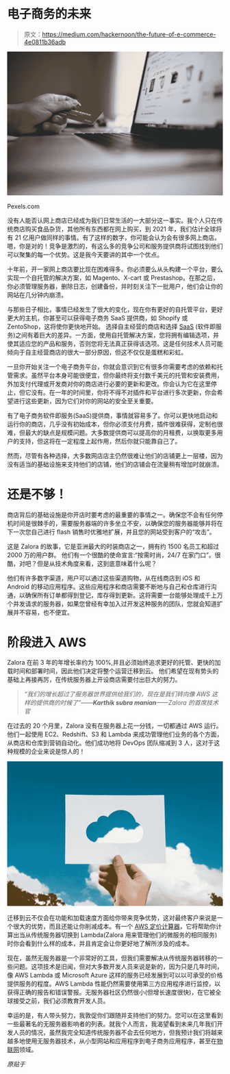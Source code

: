 # 电子商务的未来

> 原文：<https://medium.com/hackernoon/the-future-of-e-commerce-4e0811b36adb>

![](img/a56302cb15f0b8897641b2a9fa2c42df.png)

Pexels.com

没有人能否认网上商店已经成为我们日常生活的一大部分这一事实。我个人只在传统商店购买食品杂货，其他所有东西都在网上购买，到 2021 年，我们估计全球将有 21 亿用户做同样的事情。有了这样的数字，你可能会认为会有很多网上商店。嗯，你是对的！竞争是激烈的，有这么多的竞争公司和服务提供商将试图找到他们可以聚集的每一个优势。这是我今天要讲的其中一个优点。

十年前，开一家网上商店要比现在困难得多。你必须要么从头构建一个平台，要么实现一个自托管的解决方案，如 Magento、X-cart 或 Prestashop。在那之后，你必须管理服务器，删除日志，创建备份，并时刻关注下一批用户，他们会让你的网站在几分钟内崩溃。

与那些日子相比，事情已经发生了很大的变化，现在你有更好的自托管平台，更好更大的主机，你甚至可以获得电子商务 SaaS 提供商，如 Shopify 或 ZentoShop，这将使你更快地开始。
选择自主经营的商店和选择 [SaaS](https://readwrite.com/2013/03/05/software-as-a-service-the-dirty-little-secrets-of-saas/) (软件即服务)之间有着巨大的差异。一方面，使用自托管解决方案，您将拥有编辑选项，并使其适应您的产品和服务，否则您将无法真正获得该选项。这是任何技术人员可能倾向于自主经营商店的很大一部分原因，但这不仅仅是蛋糕和彩虹。

一旦你开始关注一个电子商务平台，你就会意识到它有很多你需要考虑的依赖和托管需求。虽然平台本身可能很便宜，但你最终将支付数千美元的托管和安装费用，外加支付代理或开发商对你的商店进行必要的更新和更改。你会认为它在这里停止，但它没有。在一年的时间里，你将不得不对插件和平台进行多次更新，你会希望进行这些更新，因为它们对你的网站的安全至关重要。

有了电子商务软件即服务(SaaS)提供商，事情就容易多了。你可以更快地启动和运行你的商店，几乎没有初始成本，但你必须支付月费，插件很难获得，定制也很难，但最大的缺点是规模问题。大多数提供商可以提高你的月租费，以换取更多用户的支持，但这将在一定程度上起作用，然后你就只能靠自己了。

然而，尽管有各种选择，大多数网店店主仍然很难让他们的店铺更上一层楼，因为没有适当的基础设施来支持他们的店铺，他们的店铺会在流量稍有增加时就崩溃。

# 还是不够！

商店背后的基础设施是你开店时要考虑的最重要的事情之一。确保您不会有任何停机时间是很棘手的，需要服务器端的许多坐立不安，以确保您的服务器能够并将在下一次您自己进行 flash 销售时优雅地扩展，并且您的网站受到客户的“攻击”。

这是 Zalora 的故事，它是亚洲最大的时装商店之一，拥有约 1500 名员工和超过 2000 万的用户群。
他们有一个很酷的使命宣言:“按需时尚，24/7 在家门口”。很酷，对吧？但是从技术角度来看，这到底意味着什么呢？

他们有许多数字渠道，用户可以通过这些渠道购物，从在线商店到 iOS 和 Android 的移动应用程序。这些应用程序和商店需要不断地与自己和仓库进行沟通，以确保所有订单都得到登记，库存得到更新。这将需要一台能够处理成千上万个并发请求的服务器，如果您曾经有幸加入过开发这种服务的团队，您就会知道扩展并不容易，也不便宜。

# 阶段进入 AWS

Zalora 在前 3 年的年增长率约为 100%,并且必须始终追求更好的托管、更快的加载时间和部署时间，因此他们决定将整个运营迁移到云。
他们希望在现有势头的基础上再接再厉，在传统服务器上开设商店需要付出巨大的努力。

> *“我们的增长超过了服务器世界提供给我们的，现在是我们转向像 AWS 这样的提供商的时候了”——****Karthik subra manian****——Zalora 的首席技术官*

在过去的 20 个月里，Zalora 没有在服务器上花一分钱，一切都通过 AWS 运行。他们一起使用 EC2、Redshift、S3 和 Lambda 来成功管理他们业务的各个方面，从商店和仓库到营销自动化。他们成功地将 DevOps 团队缩减到 3 人，这对于这种规模的企业来说是惊人的！

![](img/c8affe0901aaebf52c3ae71169602d1c.png)

迁移到云不仅会在功能和加载速度方面给你带来竞争优势，这对最终客户来说是一个很大的优势，而且还能让你削减成本。有一个 [AWS 定价计算器](https://dashbird.io/lambda-cost-calculator/)，它将帮助你计算出当从传统服务器切换到 Lambda(Zalora 用来管理他们的微服务的相同服务)时你会看到什么样的成本，并且肯定会让你更好地了解所涉及的成本。

现在，虽然无服务器是一个非常好的工具，但我们需要解决从传统服务器转移的一些问题。这项技术是旧闻，但对大多数开发人员来说是新的，因为只是几年时间，像 AWS Lambda 或 Microsoft Azure 这样的服务已经发展到可以以可承受的价格提供服务的程度。AWS Lambda 性能仍然需要使用第三方应用程序进行监控，以获得正确的报告和错误警报。无服务器社区仍然很小(但增长速度很快)，在它被全球接受之前，我们必须教育开发人员。

幸运的是，有人带头努力，我敦促你们跟随并支持他们的努力。您可以在这里看到一些最著名的无服务器影响者的列表。就我个人而言，我渴望看到未来几年我们开发人员的情况，虽然我完全知道传统服务器不会去任何地方，但我预计我们将越来越多地使用无服务器技术，从小型网站和应用程序到电子商务应用程序，甚至在[物联网](https://readwrite.com/category/iot/)领域。

*原贴于*[](https://readwrite.com/2018/06/04/the-future-of-e-commerce/)
